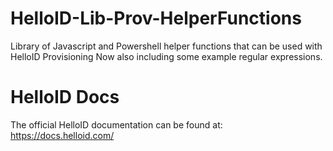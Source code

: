 # HelloID-Lib-Prov-HelperFunctions
Library of Javascript and Powershell helper functions that can be used with HelloID Provisioning
Now also including some example regular expressions.

# HelloID Docs
The official HelloID documentation can be found at: https://docs.helloid.com/
